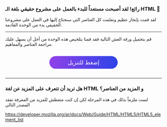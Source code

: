 ### رائع! لقد أصبحت مستعداً للبدء بالعمل على مشروع حقيقي بلغة الـ HTML :confetti_ball:

لقد قمت بإنجاز عظيم وتعلمت كل العناصر التي سنحتاج إليها في العمل على مشروعنا الحقيقي بدء من الوحدة القادمة.


---

قم بتحميل ورقة الغش التالية فقد قمنا بتلخيص هذه الوحدة من أجل أن يسهل عليك مراجعة العناصر والمفاهيم.


<a href="https://raw.githubusercontent.com/coretabs-academy/frontend-basics-workshop-markdown/master/start-with-html/summary/cheatsheet.pdf" style="display: block; width: 200px; background-color: #5355e8; background-image:linear-gradient(to left, #2d43e7, #9042e8); color:#fff; padding: 10px; margin: 30px auto; border-radius:100px; text-decoration: none; font-size: 18px; text-align: center;">إضغط للتنزيل</a>

---

### هل تريد  أن تتعرف على المزيد عن لغة HTML و المزيد من العناصر؟
لست ملزماً بذلك في هذه المرحلة لكن إن كنت متعطش للمزيد من المعرفة تفقد المصدر التالي

https://developer.mozilla.org/ar/docs/Web/Guide/HTML/HTML5/HTML5_element_list
